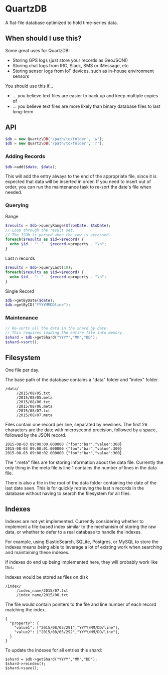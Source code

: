 QuartzDB
========

A flat-file database optimized to hold time-series data.

When should I use this?
-----------------------

Some great uses for QuartzDB:

* Storing GPS logs (just store your records as GeoJSON!)
* Storing chat logs from IRC, Slack, SMS or iMessage, etc
* Storing sensor logs from IoT devices, such as in-house environment sensors


You should use this if...
* ... you believe text files are easier to back up and keep multiple copies of
* ... you believe text files are more likely than binary database files to last long-term


API
---

```php
$db = new Quartz\DB('/path/to/folder', 'w');
$db = new Quartz\DB('/path/to/folder', 'r');
```

### Adding Records

```php
$db->add($date, $data);
```

This will add the entry always to the end of the appropriate file, since it is expected
that data will be inserted in order. If you need to insert out of order, you can run
the maintenance task to re-sort the date's file when needed.


### Querying

Range

```php
$results = $db->queryRange($fromDate, $toDate);
// Loop through the result set.
// The JSON is parsed when the row is accessed.
foreach($results as $id=>$record) {
  echo $id . ": " . $record->property . "\n";
}
```

Last n records

```php
$results = $db->queryLast(10);
foreach($results as $id=>$record) {
  echo $id . ": " . $record->property . "\n";
}
```


Single Record

```php
$db->getByDate($date);
$db->getByID("YYYYMMDDline");
```

### Maintenance

```php
// Re-sorts all the data in the shard by date.
// This requires loading the entire file into memory.
$shard = $db->getShard("YYYY","MM","DD");
$shard->sort();
```


Filesystem
----------

One file per day.

The base path of the database contains a "data" folder and "index" folder.

```
/data/
     /2015/08/05.txt
     /2015/08/05.meta
     /2015/08/06.txt
     /2015/08/06.meta
     /2015/08/07.txt
     /2015/08/07.meta
```

Files contain one record per line, separated by newlines. The first 26 characters are
the date with microsecond precision, followed by a space, followed by the JSON record.

```
2015-08-03 09:00:00.000000 {"foo":"bar","value":300}
2015-08-03 09:00:01.000000 {"foo":"bar","value":300}
2015-08-03 09:00:02.000000 {"foo":"bar","value":300}
```

The ".meta" files are for storing information about the data file. Currently the only
thing in the meta file is line 1 contains the number of lines in the data file.

There is also a file in the root of the data folder containing the date of the last
date seen. This is for quickly retrieving the last n records in the database without
having to search the filesystem for all files.


Indexes
-------

Indexes are not yet implemented. Currently considering whether to implement a file-based index
similar to the mechanism of storing the raw data, or whether to defer to a real
database to handle the indexes.

For example, using ElasticSearch, SQLite, Postgres, or MySQL to store the indexes 
means being able to leverage a lot of existing work when searching and maintaining these
indexes. 

If indexes do end up being implemented here, they will probably work like this:

Indexes would be stored as files on disk

```
/index/
     /index_name/2015/07.txt
     /index_name/2015/08.txt
```

The file would contain pointers to the file and line number of each record matching
the index.

```
{
  "property": {
    "value1": ["2015/08/05/291","YYYY/MM/DD/line"],
    "value2": ["2015/08/05/292","YYYY/MM/DD/line"],
  }
}
```

To update the indexes for all entries this shard:

```
$shard = $db->getShard("YYYY","MM","DD");
$shard->reindex();
$shard->save();
```

